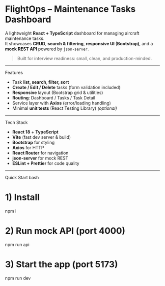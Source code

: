 # FlightOps – Maintenance Tasks Dashboard

A lightweight **React + TypeScript** dashboard for managing aircraft maintenance tasks.  
It showcases **CRUD**, **search & filtering**, **responsive UI (Bootstrap)**, and a **mock REST API** powered by `json-server`.

> Built for interview readiness: small, clean, and production-minded.

---

 Features

- Task **list, search, filter, sort**
- **Create / Edit / Delete** tasks (form validation included)
- **Responsive** layout (Bootstrap grid & utilities)
- **Routing**: Dashboard / Tasks / Task Detail
- Service layer with **Axios** (error/loading handling)
- Minimal **unit tests** (React Testing Library) _(optional)_

---

 Tech Stack

- **React 18** + **TypeScript**
- **Vite** (fast dev server & build)
- **Bootstrap** for styling
- **Axios** for HTTP
- **React Router** for navigation
- **json-server** for mock REST
- **ESLint + Prettier** for code quality

---

Quick Start
bash
# 1) Install
npm i

# 2) Run mock API (port 4000)
npm run api

# 3) Start the app (port 5173)
npm run dev
